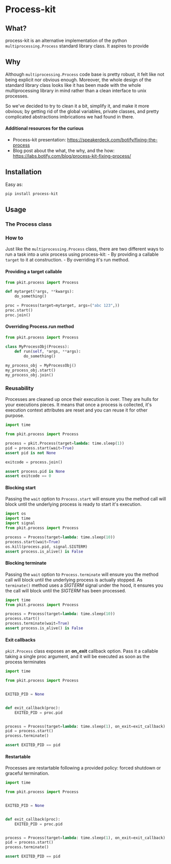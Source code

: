 # Process-kit


## What?
process-kit is an alternative implementation of the python ``multiprocessing.Process`` standard library class.
It aspires to provide 

## Why

Although ``multiprocessing.Process`` code base is pretty robust, it felt like not being explicit nor obvious enough. Moreover, the whole design of the standard library class looks like it has been made with the whole multiprocessing library in mind rather than a clean interface to unix processes.

So we've decided to try to clean it a bit, simplify it, and make it more obvious; by getting rid of the global variables, private classes, and pretty complicated abstractions imbrications we had found in there.

#### Additional resources for the curious

* Process-kit presentation: https://speakerdeck.com/botify/fixing-the-process
* Blog post about the what, the why, and the how: https://labs.botify.com/blog/process-kit-fixing-process/


## Installation

Easy as:

```bash
pip install process-kit
```

## Usage

### The Process class

### How to

Just like the ``multiprocessing.Process`` class, there are two different ways to run a task into a unix process using process-kit:
    - By providing a callable ``target`` to it at construction.
    - By overriding it's run method.

#### Providing a target callable

```python
from pkit.process import Process

def mytarget(*args, **kwargs):
    do_something()

proc = Process(target=mytarget, args=("abc 123",))
proc.start()
proc.join()
```

#### Overriding Process.run method



```python
from pkit.process import Process

class MyProcessObj(Process):
    def run(self, *args, **args):
        do_something()
        
my_process_obj = MyProcessObj()
my_process_obj.start()
my_process_obj.join()
```

### Reusability

Processes are cleaned up once their execution is over. They are hulls for your executions pieces. It means that once a process is collected, it's execution context attributes are reset and you can reuse it for other purpose. 

```python
import time

from pkit.process import Process

process = pkit.Process(target=lambda: time.sleep(1))
pid = process.start(wait=True)
assert pid is not None

exitcode = process.join()

assert process.pid is None
assert exitcode == 0
```


#### Blocking start

Passing the ``wait`` option to ``Process.start`` will ensure you the method call will block until the underlying process is ready to start it's execution. 

```python
import os
import time
import signal
from pkit.process import Process

process = Process(target=lambda: time.sleep(10))
process.start(wait=True)
os.kill(process.pid, signal.SIGTERM)
assert process.is_alive() is False
```

#### Blocking terminate

Passing the ``wait`` option to ``Process.terminate`` will ensure you the method call will block until the underlying process is actually stopped. As ``terminate()`` method uses a *SIGTERM* signal under the hood, it ensures you the call will block until the *SIGTERM* has been processed.

```python
import time
from pkit.process import Process

process = Process(target=lambda: time.sleep(10))
process.start()
process.terminate(wait=True)
assert process.is_alive() is False
```

#### Exit callbacks

``pkit.Process`` class exposes an **on_exit** callback option. Pass it a callable taking a single proc argument, and it will be executed as soon as the process terminates

```python
import time

from pkit.process import Process


EXITED_PID = None


def exit_callback(proc):
	EXITED_PID = proc.pid


process = Process(target=lambda: time.sleep(1), on_exit=exit_callback)
pid = process.start()
process.terminate()

assert EXITED_PID == pid
```

#### Restartable

Processes are restartable following a provided policy: forced shutdown or graceful termination.

```python
import time

from pkit.process import Process


EXITED_PID = None


def exit_callback(proc):
	EXITED_PID = proc.pid


process = Process(target=lambda: time.sleep(1), on_exit=exit_callback)
pid = process.start()
process.terminate()

assert EXITED_PID == pid
```
